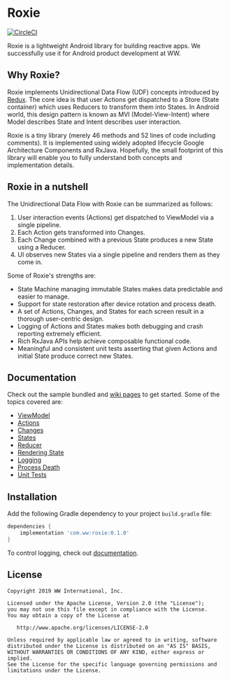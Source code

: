 # Roxie

[![CircleCI](https://circleci.com/gh/ww-tech/roxie/tree/master.svg?style=shield&circle-token=86ceda91392b3e6720cc5fe553c90eec36195b03)](https://circleci.com/gh/ww-tech/roxie/tree/master)

Roxie is a lightweight Android library for building reactive apps. We successfully use it for Android product development at WW.

## Why Roxie?

Roxie implements Unidirectional Data Flow (UDF) concepts introduced by [Redux](https://redux.js.org/). The core idea is that user Actions get dispatched to a Store (State container) which uses Reducers to transform them into States. In Android world, this design pattern is known as MVI (Model-View-Intent) where Model describes State and Intent describes user interaction.

Roxie is a tiny library (merely 46 methods and 52 lines of code including comments). It is implemented using widely adopted lifecycle Google Architecture Components and RxJava. Hopefully, the small footprint of this library will enable you to fully understand both concepts and implementation details.

## Roxie in a nutshell

The Unidirectional Data Flow with Roxie can be summarized as follows:
1. User interaction events (Actions) get dispatched to ViewModel via a single pipeline.
2. Each Action gets transformed into Changes.
3. Each Change combined with a previous State produces a new State using a Reducer.
4. UI observes new States via a single pipeline and renders them as they come in.

Some of Roxie's strengths are:
* State Machine managing immutable States makes data predictable and easier to manage.
* Support for state restoration after device rotation and process death.
* A set of Actions, Changes, and States for each screen result in a thorough user-centric design.
* Logging of Actions and States makes both debugging and crash reporting extremely efficient.
* Rich RxJava APIs help achieve composable functional code.
* Meaningful and consistent unit tests asserting that given Actions and initial State produce correct new States.

## Documentation 

Check out the sample bundled and [wiki pages]( https://github.com/ww-tech/roxie/wiki) to get started. Some of the topics covered are:

* [ViewModel](https://github.com/ww-tech/roxie/wiki/1.-ViewModel)
* [Actions](https://github.com/ww-tech/roxie/wiki/2.-Actions)
* [Changes](https://github.com/ww-tech/roxie/wiki/3.-Changes)
* [States](https://github.com/ww-tech/roxie/wiki/4.-States)
* [Reducer](https://github.com/ww-tech/roxie/wiki/5.-Reducer)
* [Rendering State](https://github.com/ww-tech/roxie/wiki/6.-Rendering-State)
* [Logging](https://github.com/ww-tech/roxie/wiki/7.-Logging)
* [Process Death](https://github.com/ww-tech/roxie/wiki/8.-Process-Death)
* [Unit Tests](https://github.com/ww-tech/roxie/wiki/9.-Unit-tests)

## Installation

Add the following Gradle dependency to your project `build.gradle` file:

```groovy
dependencies {
    implementation 'com.ww:roxie:0.1.0'
}
```

To control logging, check out [documentation](https://github.com/ww-tech/roxie/wiki/7.-Logging).

## License

    Copyright 2019 WW International, Inc.

    Licensed under the Apache License, Version 2.0 (the "License");
    you may not use this file except in compliance with the License.
    You may obtain a copy of the License at

       http://www.apache.org/licenses/LICENSE-2.0

    Unless required by applicable law or agreed to in writing, software
    distributed under the License is distributed on an "AS IS" BASIS,
    WITHOUT WARRANTIES OR CONDITIONS OF ANY KIND, either express or implied.
    See the License for the specific language governing permissions and
    limitations under the License.
